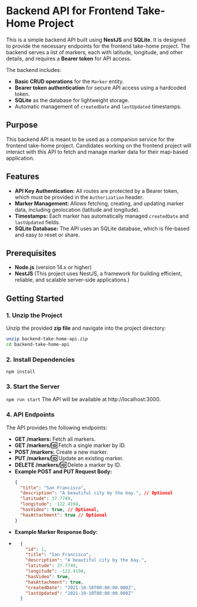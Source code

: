 # Backend API for Frontend Take-Home Project

This is a simple backend API built using **NestJS** and **SQLite**. It is designed to provide the necessary endpoints for the frontend take-home project. The backend serves a list of markers, each with latitude, longitude, and other details, and requires a **Bearer token** for API access.

The backend includes:
- **Basic CRUD operations** for the `Marker` entity.
- **Bearer token authentication** for secure API access using a hardcoded token.
- **SQLite** as the database for lightweight storage.
- Automatic management of `createdDate` and `lastUpdated` timestamps.

## Purpose
This backend API is meant to be used as a companion service for the frontend take-home project. Candidates working on the frontend project will interact with this API to fetch and manage marker data for their map-based application.

## Features
- **API Key Authentication:** All routes are protected by a Bearer token, which must be provided in the `Authorization` header.
- **Marker Management:** Allows fetching, creating, and updating marker data, including geolocation (latitude and longitude).
- **Timestamps:** Each marker has automatically managed `createdDate` and `lastUpdated` fields.
- **SQLite Database:** The API uses an SQLite database, which is file-based and easy to reset or share.

## Prerequisites
- **Node.js** (version 14.x or higher)
- **NestJS** (This project uses NestJS, a framework for building efficient, reliable, and scalable server-side applications.)

## Getting Started

### 1. Unzip the Project

Unzip the provided **zip file** and navigate into the project directory:

```bash
unzip backend-take-home-api.zip
cd backend-take-home-api
```

### 2. Install Dependencies
```npm install```

### 3. Start the Server
```npm run start```
The API will be available at http://localhost:3000.

### 4. API Endpoints
The API provides the following endpoints:
- **GET /markers:** Fetch all markers.
- **GET /markers/:id:** Fetch a single marker by ID.
- **POST /markers:** Create a new marker.
- **PUT /markers/:id:** Update an existing marker.
- **DELETE /markers/:id:** Delete a marker by ID.
- **Example POST and PUT Request Body:**
    ```json
    {
      "title": "San Francisco",
      "description": "A beautiful city by the bay.", // Optional
      "latitude": 37.7749,
      "longitude": -122.4194,
      "hasVideo": true, // Optional,
      "hasAttachment": true // Optional
    }
    ```
- **Example Marker Response Body:**
- ```json
    {
      "id": 1,
      "title": "San Francisco",
      "description": "A beautiful city by the bay.",
      "latitude": 37.7749,
      "longitude": -122.4194,
      "hasVideo": true,
      "hasAttachment": true,
      "createdDate": "2021-10-10T00:00:00.000Z",
      "lastUpdated": "2021-10-10T00:00:00.000Z"
    }
    ```